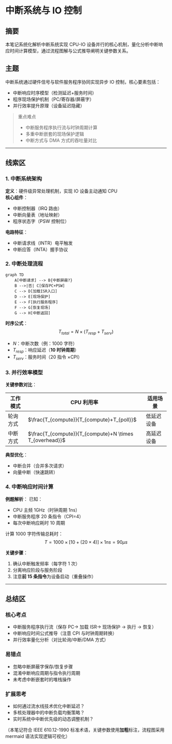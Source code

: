 # 中断系统与 IO 控制

## 摘要

本笔记系统化解析中断系统实现 CPU-IO 设备并行的核心机制，量化分析中断响应时间计算模型，通过流程图解与公式推导阐明关键参数关系。

## 主题

中断系统通过硬件信号与软件服务程序协同实现异步 IO 控制，核心要素包括：

- 中断响应时序模型（检测延迟+服务时间）
- 程序现场保护机制（PC/寄存器/屏蔽字）
- 并行效率提升原理（设备延迟隐藏）

> 重点难点
>
> - 中断服务程序执行流与时钟周期计算
> - 多重中断嵌套的现场保护逻辑
> - 中断方式与 DMA 方式的吞吐量对比

---

## 线索区

### 1. 中断系统架构

**定义**：硬件级异常处理机制，实现 IO 设备主动通知 CPU  
**核心组件**：

- 中断控制器（IRQ 路由）
- 中断向量表（地址映射）
- 程序状态字（PSW 控制位）

**电路特征**：

- 中断请求线（INTR）电平触发
- 中断应答（INTA）握手协议

### 2. 中断处理流程

```mermaid
graph TD
    A[中断请求] --> B{中断屏蔽?}
    B -->|否| C[保存PC+PSW]
    C --> D[加载ISR入口]
    D --> E[现场保护]
    E --> F[执行服务程序]
    F --> G[恢复现场]
    G --> H[中断返回]
```

**时序公式**：
$$T_{total} = N \times (T_{resp} + T_{serv})$$

- $N$：中断次数（例：1000 字符）
- $T_{resp}$：响应延迟（**10 时钟周期**）
- $T_{serv}$：服务时间（20 指令 ×CPI）

### 3. 并行效率模型

**关键参数对比**：

| 工作模式 | CPU 利用率 | 适用场景 |
|---------|----------|---------|
| 轮询方式 | $\frac{T_{compute}}{T_{compute}+T_{poll}}$ | 低延迟设备 |
| 中断方式 | $\frac{T_{compute}}{T_{compute}+N \times T_{overhead}}$ | 高延迟设备 |

**典型优化**：

- 中断合并（合并多次请求）
- 向量中断（快速跳转）

### 4. 中断响应时间计算

**例题解析**：
已知：

- CPU 主频 1GHz（时钟周期 1ns）
- 中断服务程序 20 条指令（CPI=4）
- 每次中断响应耗时 10 周期

计算 1000 字符传输总耗时：
$$T = 1000 \times [10 + (20×4)] \times 1ns = 90μs$$

**关键步骤**：

1. 确认中断触发频率（每字符 1 次）
2. 分离响应阶段与服务阶段
3. 注意**前 15 条指令**为设备启动（重叠操作）

---

## 总结区

### 核心考点

- 中断服务程序执行流（保存 PC→ 加载 ISR→ 现场保护 → 执行 → 恢复）
- 中断响应时间公式推导（注意 CPI 与时钟周期转换）
- 并行效率量化分析（对比轮询/中断/DMA 方式）

### 易错点

- 忽略中断屏蔽字保存/恢复步骤
- 混淆中断响应周期与指令执行周期
- 未考虑中断嵌套时的堆栈操作

### 扩展思考

- 如何通过流水线技术优化中断延迟？
- 多核处理器中的中断负载均衡策略？
- 实时系统中中断优先级的动态调整机制？

（本笔记符合 IEEE 610.12-1990 标准术语，关键参数使用**加粗**标注，流程图采用 mermaid 语法实现逻辑可视化）
